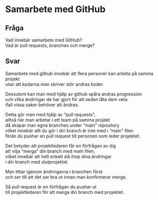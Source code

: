 # Samarbete med GitHub

## Fråga
Vad innebär samarbete med GitHub?  
Vad är pull requests, branches och merge?

## Svar
Samarbete med github innebär att flera personer kan arbeta på samma projekt  
utan att kodarna man skriver stör andras koder.  

Dessutom kan man med hjälp av github spåra andras progression  
och vilka ändringar de har gjort för att sedan låta dem veta  
ifall vissa saker behöver att ändras.  

Detta gör man med hjälp av “pull requests”,  
alltså när man arbetar i ett team på samma projekt  
då skapar man egna branches under “main” repository  
vilket innebär allt du gör i din branch är inte med i “main” filen  
förän du pushar en pull request till personen som leder projektet.  

Det betyder att projektledaren får en förfrågan av dig  
att vilja “merga” din branch med main filen,  
vilket innebär att helt enkelt slå ihop dina ändringar  
i din branch med slutprojektet.  

Man tittar igenom ändringarna i branchen först  
och ser till att det ser bra ut innan man konfirmerar merge.  

Så pull request är en förfrågan du pushar ut  
till projektledaren för att merga din branch med projektet.
